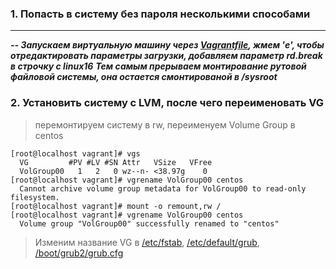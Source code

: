 ### 1. Попасть в систему без пароля несколькими способами
___

***-- Запускаем виртуальную машину через [Vagrantfile](), жмем 'e', чтобы отредактировать параметры загрузки, добавляем параметр rd.break в строчку с linux16***
***Тем самым прерываем монтирование рутовой файловой системы, она остается смонтированой в /sysroot***
> 

### 2. Установить систему с LVM, после чего переименовать VG

> перемонтируем систему в rw, переименуем Volume Group в centos
```console 
[root@localhost vagrant]# vgs
  VG         #PV #LV #SN Attr   VSize   VFree
  VolGroup00   1   2   0 wz--n- <38.97g    0 
[root@localhost vagrant]# vgrename VolGroup00 centos
  Cannot archive volume group metadata for VolGroup00 to read-only filesystem.
[root@localhost vagrant]# mount -o remount,rw /         
[root@localhost vagrant]# vgrename VolGroup00 centos
  Volume group "VolGroup00" successfully renamed to "centos"
  ```
  
  > Изменим название VG в  [/etc/fstab](), [/etc/default/grub](), [/boot/grub2/grub.cfg]() 
